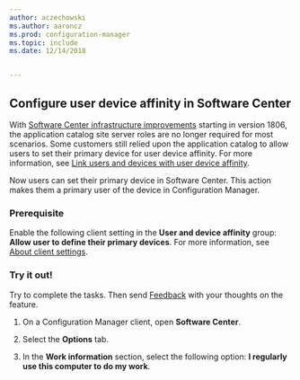 ```yaml
---
author: aczechowski
ms.author: aaroncz
ms.prod: configuration-manager
ms.topic: include
ms.date: 12/14/2018


---
```


## <a name="bkmk_uda"></a> Configure user device affinity in Software Center
<!--3485366-->
With [Software Center infrastructure improvements](/sccm/core/plan-design/changes/whats-new-in-version-1806#software-center-infrastructure-improvements) starting in version 1806, the application catalog site server roles are no longer required for most scenarios. Some customers still relied upon the application catalog to allow users to set their primary device for user device affinity. For more information, see [Link users and devices with user device affinity](/sccm/apps/deploy-use/link-users-and-devices-with-user-device-affinity).

Now users can set their primary device in Software Center. This action makes them a primary user of the device in Configuration Manager.


### Prerequisite

Enable the following client setting in the **User and device affinity** group: **Allow user to define their primary devices**. For more information, see [About client settings](/sccm/core/clients/deploy/about-client-settings#user-and-device-affinity).


### Try it out!

Try to complete the tasks. Then send [Feedback](/sccm/core/understand/find-help#product-feedback) with your thoughts on the feature.

1. On a Configuration Manager client, open **Software Center**.  

2. Select the **Options** tab.  

3. In the **Work information** section, select the following option: **I regularly use this computer to do my work**.  
